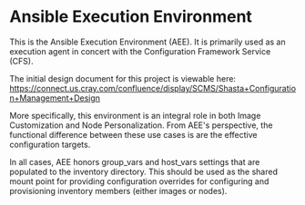 # Ansible Execution Environment
This is the Ansible Execution Environment (AEE). It is primarily used as an execution
agent in concert with the Configuration Framework Service (CFS).

The initial design document for this project is viewable here:
https://connect.us.cray.com/confluence/display/SCMS/Shasta+Configuration+Management+Design

More specifically, this environment is an integral role in both Image Customization
and Node Personalization. From AEE's perspective, the functional difference
between these use cases is are the effective configuration targets.

In all cases, AEE honors group_vars and host_vars settings that are populated to
the inventory directory. This should be used as the shared mount point for
providing configuration overrides for configuring and provisioning inventory
members (either images or nodes).

